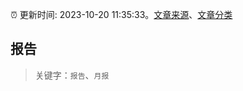 :alarm_clock: 更新时间: 2023-10-20 11:35:33。[文章来源](/README.md)、[文章分类](/TAGS.md)

## 报告


> 关键字：`报告`、`月报`



